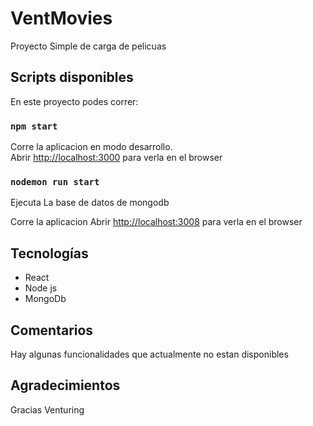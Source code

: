# VentMovies

<p> Proyecto Simple de carga de pelicuas </p>

## Scripts disponibles

En este proyecto podes correr:

### `npm start`

Corre la aplicacion en modo desarrollo.\
Abrir [http://localhost:3000](http://localhost:3000) para verla en el browser


### `nodemon run start `

Ejecuta La base de datos de mongodb

Corre la aplicacion
Abrir [http://localhost:3008](http://localhost:3008) para verla en el browser


## Tecnologías

<ul> 
    <li>React</li>
    <li>Node js</li>
    <li>MongoDb </li>
</ul>


## Comentarios
<p> Hay algunas funcionalidades que actualmente no estan disponibles</p>


## Agradecimientos

<p>Gracias Venturing</p>


